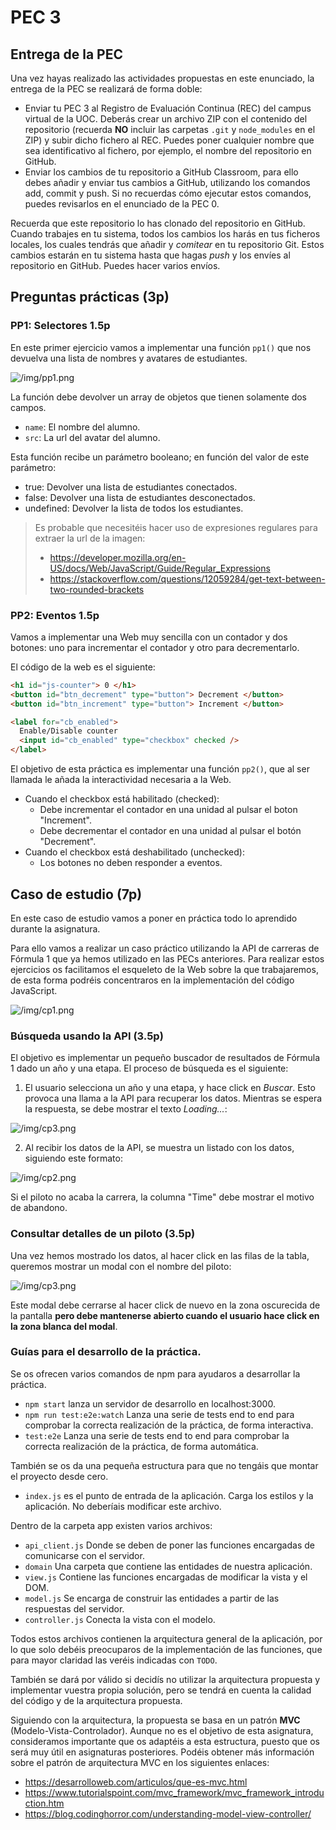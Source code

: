 # PEC 3

## Entrega de la PEC

Una vez hayas realizado las actividades propuestas en este enunciado, la entrega de la PEC se realizará de forma doble:

- Enviar tu PEC 3 al Registro de Evaluación Continua (REC) del campus virtual de la UOC.
  Deberás crear un archivo ZIP con el contenido del repositorio (recuerda **NO** incluir las carpetas `.git` y `node_modules` en el ZIP) y subir dicho fichero al REC.
  Puedes poner cualquier nombre que sea identificativo al fichero, por ejemplo, el nombre del repositorio en GitHub.
- Enviar los cambios de tu repositorio a GitHub Classroom, para ello debes añadir y enviar tus cambios a GitHub, utilizando los comandos add, commit y push.
  Si no recuerdas cómo ejecutar estos comandos, puedes revisarlos en el enunciado de la PEC 0.

Recuerda que este repositorio lo has clonado del repositorio en GitHub. Cuando trabajes en tu sistema, todos los cambios los harás en tus ficheros locales, los cuales tendrás que añadir y _comitear_ en tu repositorio Git. Estos cambios estarán en tu sistema hasta que hagas _push_ y los envíes al repositorio en GitHub. Puedes hacer varios envíos.

## Preguntas prácticas (3p)

### PP1: Selectores 1.5p

En este primer ejercicio vamos a implementar una función `pp1()` que nos devuelva una lista de nombres y avatares de estudiantes.

![/img/pp1.png](/img/pp1.png)

La función debe devolver un array de objetos que tienen solamente dos campos.

- `name`: El nombre del alumno.
- `src`: La url del avatar del alumno.

Esta función recibe un parámetro booleano; en función del valor de este parámetro:

- true: Devolver una lista de estudiantes conectados.
- false: Devolver una lista de estudiantes desconectados.
- undefined: Devolver la lista de todos los estudiantes.

> Es probable que necesitéis hacer uso de expresiones regulares para extraer la url de la imagen:
>
> - https://developer.mozilla.org/en-US/docs/Web/JavaScript/Guide/Regular_Expressions
> - https://stackoverflow.com/questions/12059284/get-text-between-two-rounded-brackets

### PP2: Eventos 1.5p

Vamos a implementar una Web muy sencilla con un contador y dos botones: uno para incrementar el contador y otro para decrementarlo.

El código de la web es el siguiente:

```html
<h1 id="js-counter"> 0 </h1>
<button id="btn_decrement" type="button"> Decrement </button>
<button id="btn_increment" type="button"> Increment </button>

<label for="cb_enabled">
  Enable/Disable counter
  <input id="cb_enabled" type="checkbox" checked />
</label>
```

El objetivo de esta práctica es implementar una función `pp2()`, que al ser llamada le añada la interactividad necesaria a la Web.

- Cuando el checkbox está habilitado (checked):
  - Debe incrementar el contador en una unidad al pulsar el boton "Increment".
  - Debe decrementar el contador en una unidad al pulsar el botón "Decrement".
- Cuando el checkbox está deshabilitado (unchecked):
  - Los botones no deben responder a eventos.

## Caso de estudio (7p)

En este caso de estudio vamos a poner en práctica todo lo aprendido durante la asignatura.

Para ello vamos a realizar un caso práctico utilizando la API de carreras de Fórmula 1 que ya hemos utilizado en las PECs anteriores.
Para realizar estos ejercicios os facilitamos el esqueleto de la Web sobre la que trabajaremos, de esta forma podréis concentraros en la implementación del código JavaScript.

![/img/cp1.png](/img/cp1.png)

### Búsqueda usando la API (3.5p)

El objetivo es implementar un pequeño buscador de resultados de Fórmula 1 dado un año y una etapa. El proceso de búsqueda es el siguiente:

1. El usuario selecciona un año y una etapa, y hace click en _Buscar_. Esto provoca una llama a la API para recuperar los datos. Mientras se espera la respuesta, se debe mostrar el texto _Loading..._:

![/img/cp3.png](/img/cp4.png)

2. Al recibir los datos de la API, se muestra un listado con los datos, siguiendo este formato:

![/img/cp2.png](/img/cp2.png)

Si el piloto no acaba la carrera, la columna "Time" debe mostrar el motivo de abandono.

### Consultar detalles de un piloto (3.5p)

Una vez hemos mostrado los datos, al hacer click en las filas de la tabla, queremos mostrar un modal con el nombre del piloto:

![/img/cp3.png](/img/cp3.png)

Este modal debe cerrarse al hacer click de nuevo en la zona oscurecida de la pantalla **pero debe mantenerse abierto cuando el usuario hace click en la zona blanca del modal**.

### Guías para el desarrollo de la práctica.

Se os ofrecen varios comandos de npm para ayudaros a desarrollar la práctica.

- `npm start` lanza un servidor de desarrollo en localhost:3000.
- `npm run test:e2e:watch` Lanza una serie de tests end to end para comprobar la correcta realización de la práctica, de forma interactiva.
- `test:e2e` Lanza una serie de tests end to end para comprobar la correcta realización de la práctica, de forma automática.

También se os da una pequeña estructura para que no tengáis que montar el proyecto desde cero.

- `index.js` es el punto de entrada de la aplicación. Carga los estilos y la aplicación. No deberíais modificar este archivo.

Dentro de la carpeta app existen varios archivos:

- `api_client.js` Donde se deben de poner las funciones encargadas de comunicarse con el servidor.
- `domain` Una carpeta que contiene las entidades de nuestra aplicación.
- `view.js` Contiene las funciones encargadas de modificar la vista y el DOM.
- `model.js` Se encarga de construir las entidades a partir de las respuestas del servidor.
- `controller.js` Conecta la vista con el modelo.

Todos estos archivos contienen la arquitectura general de la aplicación, por lo que solo debéis preocuparos de la implementación de las funciones, que para mayor claridad las veréis indicadas con `TODO`.

También se dará por válido si decidís no utilizar la arquitectura propuesta y implementar vuestra propia solución, pero se tendrá en cuenta la calidad del código y de la arquitectura propuesta.

Siguiendo con la arquitectura, la propuesta se basa en un patrón **MVC** (Modelo-Vista-Controlador).
Aunque no es el objetivo de esta asignatura, consideramos importante que os adaptéis a esta estructura, puesto que os será muy útil en asignaturas posteriores.
Podéis obtener más información sobre el patrón de arquitectura MVC en los siguientes enlaces:

- https://desarrolloweb.com/articulos/que-es-mvc.html
- https://www.tutorialspoint.com/mvc_framework/mvc_framework_introduction.htm
- https://blog.codinghorror.com/understanding-model-view-controller/
